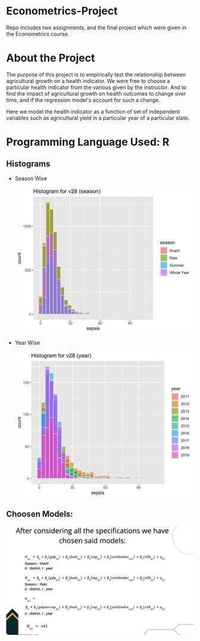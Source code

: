 # Econometrics-Project
Repo includes two assignments, and the final project which were given in the Econometrics course.

# About the Project 
  The purpose of this project is to empirically test the relationship between agricultural growth on a health indicator.
  We were free to choose a particular health indicator from the various given by the instructor. And to find the impact of agricultural growth on health     outcomes to change over time, and if the regression model's account for such a change.

  Here we model the health indicator as a function of set of independent variables such as agricultural yield in a particular year of a particular state.

# Programming Language Used: R

## Histograms 

  - Season Wise

      <img src="https://github.com/9pingg/Econometrics-Project/blob/master/Project%20Data/seasonwise.jpg" width="800">
  
  - Year Wise
    
      <img src="https://github.com/9pingg/Econometrics-Project/blob/master/Project%20Data/a.jpg" width="800">
  
## Choosen Models:
   
   <img src="https://github.com/9pingg/Econometrics-Project/blob/master/Project%20Data/models.png" width="850">


